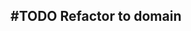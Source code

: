 ## #TODO Refactor to domain
<!--  +task -->
<!-- created:2023-09-12T02:08:13.792Z task-id:GZsXM group:"Ungrouped Tasks" story-id:Start-task order:90 -->
